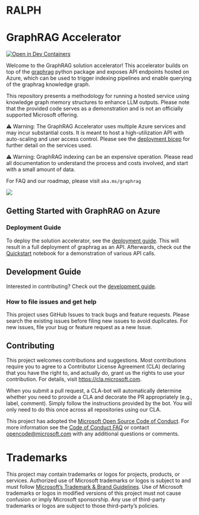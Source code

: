 # RALPH

# GraphRAG Accelerator

[![Open in Dev Containers](https://img.shields.io/static/v1?label=Dev%20Containers&message=Open&color=blue&logo=visualstudiocode)](https://vscode.dev/redirect?url=vscode://ms-vscode-remote.remote-containers/cloneInVolume?url=https://github.com/Azure-Samples/graphrag-accelerator)

Welcome to the GraphRAG solution accelerator! This accelerator builds on top of the [graphrag](https://github.com/microsoft/graphrag) python package and exposes API endpoints hosted on Azure, which can be used to trigger indexing pipelines and enable querying of the graphrag knowledge graph.

This repository presents a methodology for running a hosted service using knowledge graph memory structures to enhance LLM outputs. Please note that the provided code serves as a demonstration and is not an officially supported Microsoft offering.

⚠️ Warning: The GraphRAG Accelerator uses multiple Azure services and may incur substantial costs. It is meant to host a high-utilization API with auto-scaling and user access control. Please see the [deployment bicep](infra/main.bicep) for further detail on the services used.

⚠️ Warning: GraphRAG indexing can be an expensive operation. Please read all documentation to understand the process and costs involved, and start with a small amount of data.

For FAQ and our roadmap, please visit `aka.ms/graphrag`

![](docs/assets/graphrag-architecture-diagram.png)

## Getting Started with GraphRAG on Azure

### Deployment Guide
To deploy the solution accelerator, see the [deployment guide](docs/DEPLOYMENT-GUIDE.md). This will result in a full deployment of graphrag as an API.
Afterwards, check out the [Quickstart](notebooks/1-Quickstart.ipynb) notebook for a demonstration of various API calls.

## Development Guide
Interested in contributing? Check out the [development guide](docs/DEVELOPMENT-GUIDE.md).

### How to file issues and get help
This project uses GitHub Issues to track bugs and feature requests. Please search the existing issues before filing new issues to avoid duplicates. For new issues, file your bug or feature request as a new Issue.

## Contributing

This project welcomes contributions and suggestions. Most contributions require you to
agree to a Contributor License Agreement (CLA) declaring that you have the right to,
and actually do, grant us the rights to use your contribution. For details, visit
https://cla.microsoft.com.

When you submit a pull request, a CLA-bot will automatically determine whether you need
to provide a CLA and decorate the PR appropriately (e.g., label, comment). Simply follow the
instructions provided by the bot. You will only need to do this once across all repositories using our CLA.

This project has adopted the [Microsoft Open Source Code of Conduct](https://opensource.microsoft.com/codeofconduct/).
For more information see the [Code of Conduct FAQ](https://opensource.microsoft.com/codeofconduct/faq/)
or contact [opencode@microsoft.com](mailto:opencode@microsoft.com) with any additional questions or comments.

# Trademarks

This project may contain trademarks or logos for projects, products, or services. Authorized use of Microsoft trademarks or logos is subject to and must follow [Microsoft’s Trademark & Brand Guidelines](https://www.microsoft.com/en-us/legal/intellectualproperty/trademarks/usage/general). Use of Microsoft trademarks or logos in modified versions of this project must not cause confusion or imply Microsoft sponsorship. Any use of third-party trademarks or logos are subject to those third-party’s policies.

